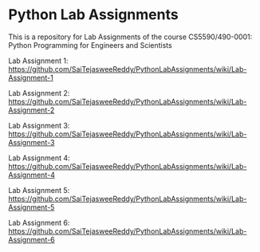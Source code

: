 # Python Lab Assignments
This is a repository for Lab Assignments of the course CS5590/490-0001: Python Programming for Engineers and Scientists

Lab Assignment 1: https://github.com/SaiTejasweeReddy/PythonLabAssignments/wiki/Lab-Assignment-1

Lab Assignment 2: https://github.com/SaiTejasweeReddy/PythonLabAssignments/wiki/Lab-Assignment-2

Lab Assignment 3: https://github.com/SaiTejasweeReddy/PythonLabAssignments/wiki/Lab-Assignment-3

Lab Assignment 4: https://github.com/SaiTejasweeReddy/PythonLabAssignments/wiki/Lab-Assignment-4

Lab Assignment 5: https://github.com/SaiTejasweeReddy/PythonLabAssignments/wiki/Lab-Assignment-5

Lab Assignment 6: https://github.com/SaiTejasweeReddy/PythonLabAssignments/wiki/Lab-Assignment-6

